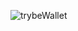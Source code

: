 ![trybeWallet](https://user-images.githubusercontent.com/108159316/209890912-d10d3c34-aa0b-4e86-8907-a73dc0ac6d04.png)
